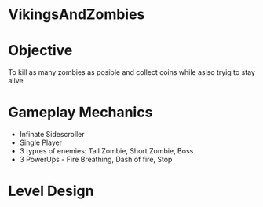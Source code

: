 # VikingsAndZombies
# Objective
To kill as many zombies as posible and collect coins while aslso tryig to stay alive 
# Gameplay Mechanics
- Infinate Sidescroller
- Single Player
- 3 typres of enemies: Tall Zombie, Short Zombie, Boss 
- 3 PowerUps - Fire Breathing, Dash of fire, Stop
# Level Design 


